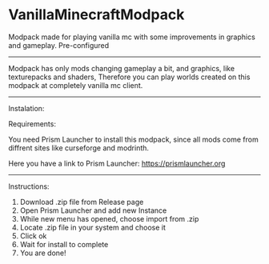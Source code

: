 # VanillaMinecraftModpack
Modpack made for playing vanilla mc with some improvements in graphics and gameplay. Pre-configured

----------------------------------------------------------------------------------------------------

Modpack has only mods changing gameplay a bit, and graphics, like texturepacks and shaders,
Therefore you can play worlds created on this modpack at completely vanilla mc client.

----------------------------------------------------------------------------------------------------

Instalation:

  Requirements:
  
  You need Prism Launcher to install this modpack, since all mods come from diffrent sites
  like curseforge and modrinth.
  
  Here you have a link to Prism Launcher:
  https://prismlauncher.org
  
-----------------------------------------------------------------------------------------------------
  
  Instructions:
  
  1. Download .zip file from Release page
  2. Open Prism Launcher and add new Instance
  3. While new menu has opened, choose import from .zip
  4. Locate .zip file in your system and choose it
  5. Click ok
  6. Wait for install to complete
  7. You are done!
